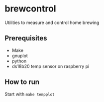 # brewcontrol
Utilities to measure and control home brewing

## Prerequisites

- Make
- gnuplot
- python
- ds18b20 temp sensor on raspberry pi

## How to run

Start with `make tempplot`

